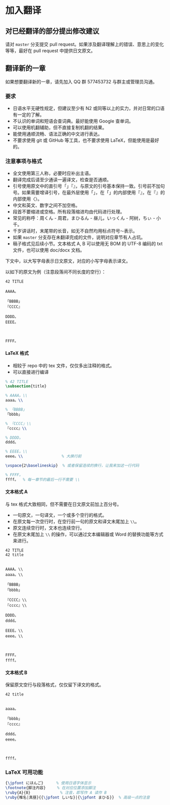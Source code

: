 # 加入翻译

## 对已经翻译的部分提出修改建议

请对 `master` 分支提交 pull request。如果涉及翻译理解上的错误、意思上的变化等等，最好在 pull request 中提供日文原文。

## 翻译新的一章

如果想要翻译新的一章，请先加入 QQ 群 577453732 与群主或管理员沟通。

### 要求

* 日语水平无硬性规定，但建议至少有 N2 或同等以上的实力，并对日常的口语有一定的了解。
* 不认识的单词和短语会查词典。最好能使用 Google 查单词。
* 可以使用机翻辅助，但不直接复制机翻的结果。
* 能使用通顺流畅、语法正确的中文进行表达。
* 不要求使用 git 或 GitHub 等工具，也不要求使用 LaTeX，但能使用是最好的。

### 注意事项与格式

* 全文使用第三人称，必要时应补出主语。
* 翻译完成后请至少通读一遍译文，检查是否通顺。
* 引号使用原文中的直引号「」『』，与原文的引号基本保持一致。引号前不加句号。如果需要增译引号，在最外层使用「」，在「」的内部使用『』，在『』的内部使用〈〉。
* 中文和英文、数字之间不加空格。
* 段首不要缩进或空格。所有段落缩进均由代码进行处理。
* 常见的称呼：周くん - 周君，まひるん - 昼儿，いっくん - 阿树，ちぃ - 小千。
* 千岁讲话时，末尾带的长音，如无不自然均用标点符号`～`表示。
* 如果 `master` 分支存在未翻译完成的文件，说明对应章节有人占坑。
* 稿子格式见后续小节。文本格式 A, B 可以使用无 BOM 的 UTF-8 编码的 txt 文件，也可以使用 doc/docx 文档。

下文中，以大写字母表示日文原文，对应的小写字母表示译文。

以如下的原文为例（注意段落间不同长度的空行）：

```
42 TITLE

AAAA。

「BBBB」
『CCCC』

DDDD。
EEEE。



FFFF。
```

#### LaTeX 格式

* 相较于 repo 中的 tex 文件，仅仅多出注释的格式。
* 可以直接进行编译

```tex
% 42 TITLE
\subsection{title}

% AAAA。\\
aaaa。\\

% 「BBBB」
「bbbb」

% 『CCCC』\\
『cccc』\\

% DDDD。
dddd。

% EEEE。\\
eeee。\\                 % 大换行前

\vspace{2\baselineskip}  % 或者保留连续的换行，让我来加这一行代码

% FFFF。
ffff。  % 每一章节的最后一行不需要 \\
```

#### 文本格式 A

与 tex 格式大致相同，但不需要在日文原文前加上百分号。

* 一句原文，一句译文，一个或多个空行的格式。
* 在原文每一次空行时，在空行前一句的原文和译文末尾加上 `\\`。
* 原文连续空行时，文本也连续空行。
* 在原文末尾加上 `\\` 的操作，可以通过文本编辑器或 Word 的替换功能等方式来进行。

```
42 TITLE
42 title


AAAA。\\
aaaa。\\

「BBBB」
「bbbb」

『CCCC』\\
『cccc』\\

DDDD。
dddd。

EEEE。\\
eeee。\\



FFFF。
ffff。
```

#### 文本格式 B

保留原文空行与段落格式，仅仅留下译文的格式。

```
42 title


aaaa。

「bbbb」
『cccc』

dddd。
eeee。



ffff。
```

### LaTeX 可用功能

```tex
{\jpfont にほんご}　    % 使用日语字体显示
\footnote{脚注内容}     % 在对应位置添加脚注
\ruby{A}{B}             % 注音，即写作 A 读作 B
\ruby{椎名|真昼}{{\jpfont しいな}|{\jpfont まひる}}  % 高级一点的注音
```
